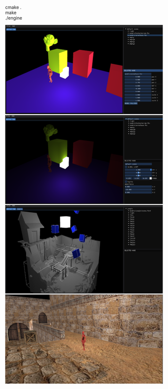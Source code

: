 cmake . <br />
make <br />
./engine <br />

![Alt text](/images/jedna.png "Editor 1")
![Alt text](/images/dva.png "Editor 2")
![Alt text](/images/tri.png "Editor 3")
![Alt text](/images/styri.png "demo")
